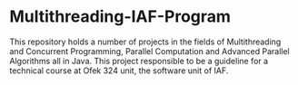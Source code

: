 # Multithreading-IAF-Program
This repository holds a number of projects in the fields of Multithreading and Concurrent Programming, Parallel Computation and Advanced Parallel Algorithms all in Java.
This project responsible to be a guideline for a technical course at Ofek 324 unit, the software unit of IAF.
